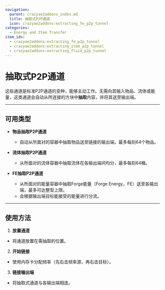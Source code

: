 ```yaml
---
navigation:
  parent: crazyae2addons_index.md
  title: 抽取式P2P通道
  icon: crazyae2addons:extracting_fe_p2p_tunnel
categories:
  - Energy and Item Transfer
item_ids:
  - crazyae2addons:extracting_fe_p2p_tunnel
  - crazyae2addons:extracting_item_p2p_tunnel
  - crazyae2addons:extracting_fluid_p2p_tunnel
---
```


# 抽取式P2P通道

这些通道是标准P2P通道的变种，能够主动工作。无需向其输入物品、流体或能量，这类通道会自动从所连接的方块中**抽取**内容，并将其送至输出端。

---

## 可用类型

- **物品抽取P2P通道**
  - 自动从所面对的容器中抽取物品送至链接的输出端，最多每刻64个物品。

- **流体抽取P2P通道**
  - 从所面对的流体容器中抽取流体在各输出端间均分，最多每刻64桶。

- **FE抽取P2P通道**
  - 从所面对的能量容器中抽取Forge能量（Forge Energy，FE）送至各输出端，最多可达整型上限。
  - 会根据输出端目标能接受的能量进行分流。

---

## 使用方法

1. **放置通道**
  - 将通道放置在需抽取的位置。

2. **开始链接**
  - 使用内存卡分配频率（先右击频率源，再右击目标）。

3. **链接输出端**
  - 将抽取式通道与各输出端相连。